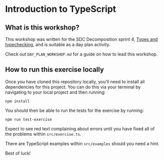 # Introduction to TypeScript

## What is this workshop?

This workshop was written for the SDC Decomposition sprint 4, [Types and typechecking](https://sdc.codeyourfuture.io/decomposition/sprints/4/), and is suitable as a day plan activity.

Check out `DAY_PLAN_WORKSHOP.md` for a guide on how to lead this workshop.

## How to run this exercise locally

Once you have cloned this repository locally, you'll need to install all dependencies for this project. You can do this via your terminal by navigating to your local project and then running:

`npm install`

You should then be able to run the tests for the exercise by running:

`npm run test-exercise`

Expect to see red text complaining about errors until you have fixed all of the problems within `src/exercise.ts`.

There are TypeScript examples within `src/examples` should you need a hint.

Best of luck!

